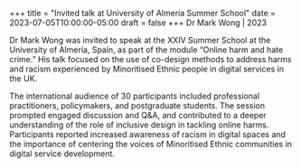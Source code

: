 +++
title = "Invited talk at University of Almería Summer School"
date = 2023-07-05T10:00:00-05:00
draft = false
+++
Dr Mark Wong | 2023

Dr Mark Wong was invited to speak at the XXIV Summer School at the University of Almería, Spain, as part of the module “Online harm and hate crime.” His talk focused on the use of co-design methods to address harms and racism experienced by Minoritised Ethnic people in digital services in the UK.

The international audience of 30 participants included professional practitioners, policymakers, and postgraduate students. The session prompted engaged discussion and Q&A, and contributed to a deeper understanding of the role of inclusive design in tackling online harms. Participants reported increased awareness of racism in digital spaces and the importance of centering the voices of Minoritised Ethnic communities in digital service development.